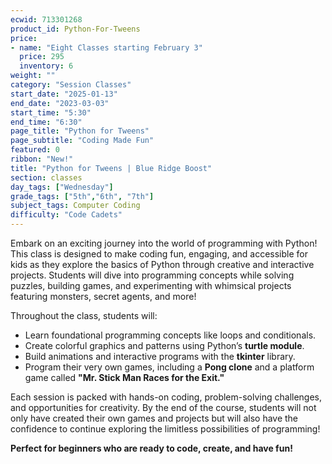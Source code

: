 ```yaml
---
ecwid: 713301268
product_id: Python-For-Tweens
price:
- name: "Eight Classes starting February 3"
  price: 295
  inventory: 6
weight: ""
category: "Session Classes"
start_date: "2025-01-13"
end_date: "2023-03-03"
start_time: "5:30"
end_time: "6:30"
page_title: "Python for Tweens"
page_subtitle: "Coding Made Fun"
featured: 0
ribbon: "New!"
title: "Python for Tweens | Blue Ridge Boost"
section: classes
day_tags: ["Wednesday"]
grade_tags: ["5th","6th", "7th"]
subject_tags: Computer Coding
difficulty: "Code Cadets"
---
```

<p>Embark on an exciting journey into the world of programming with Python! This class is designed to make coding fun, engaging, and accessible for kids as they explore the basics of Python through creative and interactive projects. Students will dive into programming concepts while solving puzzles, building games, and experimenting with whimsical projects featuring monsters, secret agents, and more!</p><p>Throughout the class, students will:</p><ul> <li>Learn foundational programming concepts like loops and conditionals.</li> <li>Create colorful graphics and patterns using Python’s <strong>turtle module</strong>.</li> <li>Build animations and interactive programs with the <strong>tkinter</strong> library.</li> <li>Program their very own games, including a <strong>Pong clone</strong> and a platform game called <strong>"Mr. Stick Man Races for the Exit."</strong></li> </ul><p>Each session is packed with hands-on coding, problem-solving challenges, and opportunities for creativity. By the end of the course, students will not only have created their own games and projects but will also have the confidence to continue exploring the limitless possibilities of programming!</p><p><strong>Perfect for beginners who are ready to code, create, and have fun!</strong></p>
